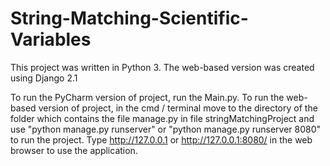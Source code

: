 # String-Matching-Scientific-Variables
This project was written in Python 3. The web-based version was created using Django 2.1

To run the PyCharm version of project, run the Main.py.
To run the web-based version of project, in the cmd / terminal move to the directory of the folder which contains the file manage.py in file stringMatchingProject and use "python manage.py runserver" or "python manage.py runserver 8080" to run the project. Type http://127.0.0.1 or http://127.0.0.1:8080/ in the web browser to use the application.
